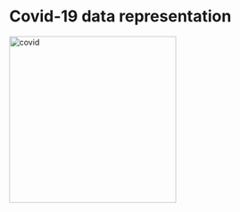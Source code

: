 # Covid-19 data representation
<img width="299" alt="covid" src="https://github.com/user-attachments/assets/a160b801-f2d7-4d74-87eb-aa4a599dde56">
